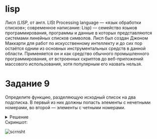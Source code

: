# lisp  

Лисп (LISP, от англ. LISt Processing language — «язык обработки списков»; современное написание: Lisp) — семейство языков программирования, программы и данные в которых представляются системами линейных списков символов. Лисп был создан Джоном Маккарти для работ по искусственному интеллекту и до сих пор остаётся одним из основных инструментальных средств в данной области. Применяется он и как средство обычного промышленного программирования, от встроенных скриптов до веб-приложений массового использования, хотя популярным его назвать нельзя.

# Задание 9  
Определите функцию, разделяющую исходный список на два подсписка. В первый из них должны попасть элементы с нечетными номерами, во второй — элементы с четными номерами.  
<details><summary>Решение</summary>
<p>  

#### Код на LISP  

```lisp
(defun srt (lst)
                (cond 
                    ((null (car lst)) lst)
                    (t 
                        (setq nlst (srt (cddr lst)))
                        (list
                            (cons (car lst) (car nlst))
                            (cons (cadr lst) (cadr nlst))
                        )
                    )
                )
)
```  
</p>
</details>
Скриншот:  

![scrnsht](https://wmpics.pics/di-FTFP.png)